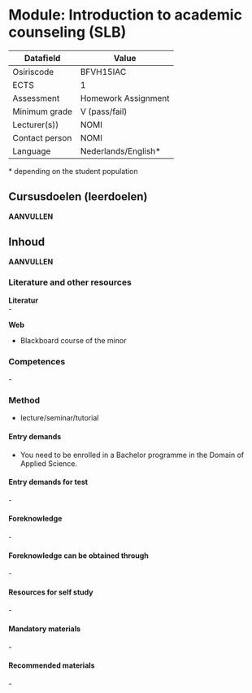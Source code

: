 # Module: Introduction to academic counseling (SLB)

| Datafield  | Value |
| ------------- | ------------- |
| Osiriscode  | BFVH15IAC  |
| ECTS  | 1 |
| Assessment  | Homework Assignment | 
| Minimum grade  | V (pass/fail) |
| Lecturer(s))  | NOMI |
| Contact person  | NOMI |
| Language  | Nederlands/English* |
\* depending on the student population

## Cursusdoelen (leerdoelen)

__AANVULLEN__

## Inhoud

__AANVULLEN__

### Literature and other resources

**Literatur**  
\- 

**Web**
- Blackboard course of the minor

### Competences
\-

### Method  
- lecture/seminar/tutorial

#### Entry demands 
- You need to be enrolled in a Bachelor programme in the Domain of Applied Science. 

#### Entry demands for test
\- 

#### Foreknowledge
\-

#### Foreknowledge can be obtained through
\-

#### Resources for self study
\-

#### Mandatory materials
\-

#### Recommended materials
\-
